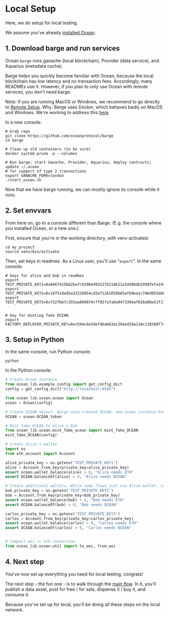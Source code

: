 <!--
Copyright 2023 Ocean Protocol Foundation
SPDX-License-Identifier: Apache-2.0
-->

# Local Setup

Here, we do setup for local testing.

We assume you've already [installed Ocean](install.md).

## 1. Download barge and run services

Ocean `barge` runs ganache (local blockchain), Provider (data service), and Aquarius (metadata cache).

Barge helps you quickly become familiar with Ocean, because the local blockchain has low latency and no transaction fees. Accordingly, many READMEs use it. However, if you plan to only use Ocean with remote services, you don't need barge.

Note: if you are running MacOS or Windows, we recommend to go directly to [Remote Setup](setup-remote.md). Why: Barge uses Docker, which behaves badly on MacOS and Windows. We're working to address this [here](https://github.com/oceanprotocol/ocean.py/issues/1313).

In a new console:

```console
# Grab repo
git clone https://github.com/oceanprotocol/barge
cd barge

# Clean up old containers (to be sure)
docker system prune -a --volumes

# Run barge: start Ganache, Provider, Aquarius; deploy contracts; update ~/.ocean
# for support of type 2 transactions
export GANACHE_FORK=london
./start_ocean.sh
```

Now that we have barge running, we can mostly ignore its console while it runs.

## 2. Set envvars

From here on, go to a console different than Barge. (E.g. the console where you installed Ocean, or a new one.)

First, ensure that you're in the working directory, with venv activated:

```console
cd my_project
source venv/bin/activate
```

Then, set keys in readmes. As a Linux user, you'll use "`export`". In the same console:

```console
# keys for alice and bob in readmes
export TEST_PRIVATE_KEY1=0x8467415bb2ba7c91084d932276214b11a3dd9bdb2930fefa194b666dd8020b99
export TEST_PRIVATE_KEY2=0x1d751ded5a32226054cd2e71261039b65afb9ee1c746d055dd699b1150a5befc
export TEST_PRIVATE_KEY3=0x732fbb7c355aa8898f4cff92fa7a6a947339eaf026a08a51f171199e35a18ae0


# key for minting fake OCEAN
export FACTORY_DEPLOYER_PRIVATE_KEY=0xc594c6e5def4bab63ac29eed19a134c130388f74f019bc74b8f4389df2837a58
```

## 3. Setup in Python

In the same console, run Python console:
```console
python
```

In the Python console:
```python
# Create Ocean instance
from ocean_lib.example_config import get_config_dict
config = get_config_dict("http://localhost:8545")

from ocean_lib.ocean.ocean import Ocean
ocean = Ocean(config)

# Create OCEAN object. Barge auto-created OCEAN, and ocean instance knows
OCEAN = ocean.OCEAN_token

# Mint fake OCEAN to Alice & Bob
from ocean_lib.ocean.mint_fake_ocean import mint_fake_OCEAN
mint_fake_OCEAN(config)

# Create Alice's wallet
import os
from eth_account import Account

alice_private_key = os.getenv("TEST_PRIVATE_KEY1")
alice = Account.from_key(private_key=alice_private_key)
assert ocean.wallet_balance(alice) > 0, "Alice needs ETH"
assert OCEAN.balanceOf(alice) > 0, "Alice needs OCEAN"

# Create additional wallets. While some flows just use Alice wallet, it's simpler to do all here.
bob_private_key = os.getenv('TEST_PRIVATE_KEY2')
bob = Account.from_key(private_key=bob_private_key)
assert ocean.wallet_balance(bob) > 0, "Bob needs ETH"
assert OCEAN.balanceOf(bob) > 0, "Bob needs OCEAN"

carlos_private_key = os.getenv('TEST_PRIVATE_KEY3')
carlos = Account.from_key(private_key=carlos_private_key)
assert ocean.wallet_balance(carlos) > 0, "Carlos needs ETH"
assert OCEAN.balanceOf(carlos) > 0, "Carlos needs OCEAN"


# Compact wei <> eth conversion
from ocean_lib.ocean.util import to_wei, from_wei
```

## 4. Next step

You've now set up everything you need for local testing, congrats!

The next step - the fun one - is to walk through the [main flow](main-flow.md). In it, you'll publish a data asset, post for free / for sale, dispense it / buy it, and consume it.

Because you've set up for local, you'll be doing all these steps on the local network.
